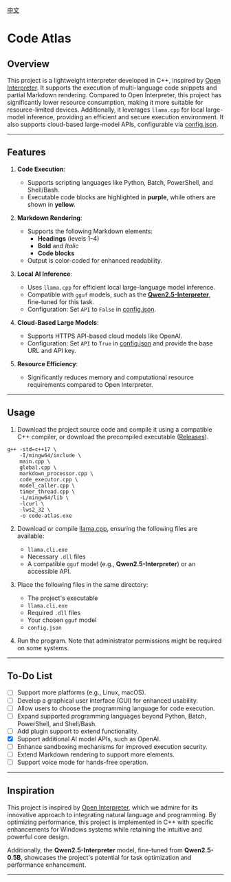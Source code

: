 [中文](README.zh.md)

# Code Atlas

## Overview

This project is a lightweight interpreter developed in C++, inspired by [Open Interpreter](https://github.com/OpenInterpreter/open-interpreter). It supports the execution of multi-language code snippets and partial Markdown rendering. Compared to Open Interpreter, this project has significantly lower resource consumption, making it more suitable for resource-limited devices. Additionally, it leverages `llama.cpp` for local large-model inference, providing an efficient and secure execution environment. It also supports cloud-based large-model APIs, configurable via [config.json](https://github.com/ystemsrx/Code-Atlas/blob/main/config.json).

---

## Features

1. **Code Execution**:
   - Supports scripting languages like Python, Batch, PowerShell, and Shell/Bash.
   - Executable code blocks are highlighted in **purple**, while others are shown in **yellow**.

2. **Markdown Rendering**:
   - Supports the following Markdown elements:
     - **Headings** (levels 1–4)
     - **Bold** and *Italic*
     - **Code blocks**
   - Output is color-coded for enhanced readability.

3. **Local AI Inference**:
   - Uses `llama.cpp` for efficient local large-language model inference.
   - Compatible with `gguf` models, such as the **[Qwen2.5-Interpreter](https://huggingface.co/ystemsrx/Qwen2.5-Interpreter)**, fine-tuned for this task.
   - Configuration: Set `API` to `False` in [config.json](https://github.com/ystemsrx/Code-Atlas/blob/main/config.json).

4. **Cloud-Based Large Models**:
   - Supports HTTPS API-based cloud models like OpenAI.
   - Configuration: Set `API` to `True` in [config.json](https://github.com/ystemsrx/Code-Atlas/blob/main/config.json) and provide the base URL and API key.

5. **Resource Efficiency**:
   - Significantly reduces memory and computational resource requirements compared to Open Interpreter.

---

## Usage

1. Download the project source code and compile it using a compatible C++ compiler, or download the precompiled executable ([Releases](https://github.com/ystemsrx/Code-Atlas/releases)).

```
g++ -std=c++17 \
    -I/mingw64/include \
    main.cpp \
    global.cpp \
    markdown_processor.cpp \
    code_executor.cpp \
    model_caller.cpp \
    timer_thread.cpp \
    -L/mingw64/lib \
    -lcurl \
    -lws2_32 \
    -o code-atlas.exe
```

2. Download or compile [llama.cpp](https://github.com/ggerganov/llama.cpp/releases), ensuring the following files are available:
   - `llama.cli.exe`
   - Necessary `.dll` files
   - A compatible `gguf` model (e.g., **Qwen2.5-Interpreter**) or an accessible API.

3. Place the following files in the same directory:
   - The project's executable
   - `llama.cli.exe`
   - Required `.dll` files
   - Your chosen `gguf` model
   - `config.json`

4. Run the program. Note that administrator permissions might be required on some systems.

---

## To-Do List

- [ ] Support more platforms (e.g., Linux, macOS).
- [ ] Develop a graphical user interface (GUI) for enhanced usability.
- [ ] Allow users to choose the programming language for code execution.
- [ ] Expand supported programming languages beyond Python, Batch, PowerShell, and Shell/Bash.
- [ ] Add plugin support to extend functionality.
- [x] Support additional AI model APIs, such as OpenAI.
- [ ] Enhance sandboxing mechanisms for improved execution security.
- [ ] Extend Markdown rendering to support more elements.
- [ ] Support voice mode for hands-free operation.

---

## Inspiration

This project is inspired by [Open Interpreter](https://github.com/OpenInterpreter/open-interpreter), which we admire for its innovative approach to integrating natural language and programming. By optimizing performance, this project is implemented in C++ with specific enhancements for Windows systems while retaining the intuitive and powerful core design.

Additionally, the **Qwen2.5-Interpreter** model, fine-tuned from **Qwen2.5-0.5B**, showcases the project's potential for task optimization and performance enhancement.

---


